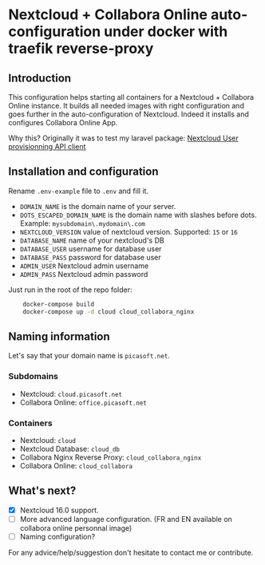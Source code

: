 # Nextcloud + Collabora Online auto-configuration under docker with traefik reverse-proxy

## Introduction

This configuration helps starting all containers for a Nextcloud + Collabora Online instance.
It builds all needed images with right configuration and goes further in the auto-configuration of Nextcloud. Indeed it installs and configures Collabora Online App.

Why this? Originally it was to test my laravel package: [Nextcloud User provisionning API client](https://github.com/MercierCorentin/laravel-nextcloud-api-client)

## Installation and configuration

Rename `.env-example` file to `.env` and fill it.

- `DOMAIN_NAME` is the domain name of your server.
- `DOTS_ESCAPED_DOMAIN_NAME` is the domain name with slashes before dots. Example: `mysubdomain\.mydomain\.com`
- `NEXTCLOUD_VERSION` value of nextcloud version. Supported: `15` or `16`
- `DATABASE_NAME` name of your nextcloud's DB
- `DATABASE_USER` username for database user
- `DATABASE_PASS` password for database user
- `ADMIN_USER` Nextcloud admin username
- `ADMIN_PASS` Nextcloud admin password
  
Just run in the root of the repo folder:

```bash
    docker-compose build
    docker-compose up -d cloud cloud_collabora_nginx
```

## Naming information

Let's say that your domain name is `picasoft.net`.

### Subdomains

- Nextcloud: `cloud.picasoft.net`
- Collabora Online: `office.picasoft.net`

### Containers

- Nextcloud: `cloud`
- Nextcloud Database: `cloud_db`
- Collabora Nginx Reverse Proxy: `cloud_collabora_nginx`
- Collabora Online: `cloud_collabora`

## What's next? 

- [X] Nextcloud 16.0 support.
- [ ] More advanced language configuration. (FR and EN available on collabora online personnal image)
- [ ] Naming configuration?

For any advice/help/suggestion don't hesitate to contact me or contribute.
